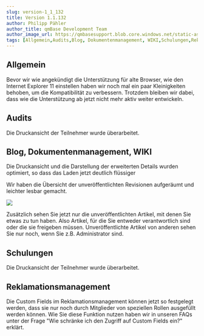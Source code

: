 ```yaml
---
slug: version-1_1_132
title: Version 1.1.132
author: Philipp Pähler
author_title: qmBase Development Team
author_image_url: https://qmbasesupport.blob.core.windows.net/static-assets/img/persons/paehler_round.png
tags: [Allgemein,Audits,Blog, Dokumentenmanagement, WIKI,Schulungen,Reklamationsmanagement,Changelog]
---
```

## Allgemein

Bevor wir wie angekündigt die Unterstützung für alte Browser, wie den Internet Explorer 11 einstellen haben wir noch mal ein paar Kleinigkeiten behoben, um die Kompatibilität zu verbessern. Trotzdem bleiben wir dabei, dass wie die Unterstützung ab jetzt nicht mehr aktiv weiter entwickeln.

## Audits

Die Druckansicht der Teilnehmer wurde überarbeitet.

## Blog, Dokumentenmanagement, WIKI

Die Druckansicht und die Darstellung der erweiterten Details wurden optimiert, so dass das Laden jetzt deutlich flüssiger 

Wir haben die Übersicht der unveröffentlichten Revisionen aufgeräumt und leichter lesbar gemacht.

![](https://caqadmin.blob.core.windows.net/releasenotes/120-images/fa065d63-6461-4a62-8e6c-a783f89319f9-mceclip0.png)

Zusätzlich sehen Sie jetzt nur die unveröffentlichten Artikel, mit denen Sie etwas zu tun haben. Also Artikel, für die Sie entweder verantwortlich sind oder die sie freigeben müssen. Unveröffentlichte Artikel von anderen sehen Sie nur noch, wenn Sie z.B. Administrator sind.

## Schulungen

Die Druckansicht der Teilnehmer wurde überarbeitet.

## Reklamationsmanagement

Die Custom Fields im Reklamationsmanagement können jetzt so festgelegt werden, dass sie nur noch durch Mitglieder von speziellen Rollen ausgefüllt werden können. Wie Sie diese Funktion nutzen haben wir in unseren FAQs unter der Frage "Wie schränke ich den Zugriff auf Custom Fields ein?" erklärt.